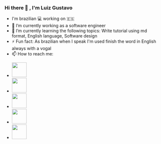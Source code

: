 ### Hi there 👋 , I'm Luiz Gustavo 
- I'm brazilian :computer: working on :es:
- 🔭 I’m currently working as a software engineer
- 🌱 I’m currently learning the following topics: Write tutorial using md format, English language, Software design
- ⚡ Fun fact: As brazilian when I speak I'm used finish the word in English always with a vogal
- 📫 How to reach me: 
* <a href="https://www.linkedin.com/in/luiz-gustavo-oliveira-costa-8989776/"><img src="https://cdn3.iconfinder.com/data/icons/popular-services-brands/512/linkedin-256.png" width=48></img></a>
* <a href="https://www.linkedin.com/in/luiz-gustavo-oliveira-costa-8989776/"><img src="https://cdn3.iconfinder.com/data/icons/popular-services-brands/512/twitter-128.png" width="48"></img></a>
* <a href="https://dev.to/luizgustavocosta"><img src="https://cdn4.iconfinder.com/data/icons/logos-and-brands-1/512/84_Dev_logo_logos-512.png" width=48></a>
* <a href="https://medium.com/@gugalins"><img src="https://cdn1.iconfinder.com/data/icons/social-media-circle-7/512/Circled_Medium_svg5-128.png" width=48></a>
* <a href="https://open.spotify.com/show/1A9vHJkLIMxj6t8lHZwqzB?si=9ZfM3DkfQQyat_Ri_VQTFQ"><img src="https://cdn3.iconfinder.com/data/icons/popular-services-brands/512/spotify-512.png" width=48/></a>
<!--
**luizgustavocosta/luizgustavocosta** is a ✨ _special_ ✨ repository because its `README.md` (this file) appears on your GitHub profile.

Here are some ideas to get you started:

- 🔭 I’m currently working on ...
- 🌱 I’m currently learning ...
- 👯 I’m looking to collaborate on ...
- 🤔 I’m looking for help with ...
- 💬 Ask me about ...
- 📫 How to reach me: ...
- 😄 Pronouns: ...
- ⚡ Fun fact: ...
-->
